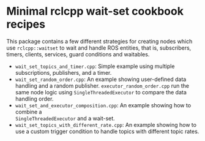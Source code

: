 # Minimal rclcpp wait-set cookbook recipes

This package contains a few different strategies for creating nodes which use `rclcpp::waitset` 
to wait and handle ROS entities, that is, subscribers, timers, clients, services, guard 
conditions and waitables.

* `wait_set_topics_and_timer.cpp`: Simple example using multiple subscriptions, 
  publishers, and a timer.
* `wait_set_random_order.cpp`: An example showing user-defined 
  data handling and a random publisher. `executor_random_order.cpp` run the same node logic 
  using `SingleThreadedExecutor` to compare the data handling order.  
* `wait_set_and_executor_composition.cpp`: An example showing how to combine a  
  `SingleThreadedExecutor` and a wait-set.
* `wait_set_topics_with_different_rate.cpp`: An example showing how to use a custom trigger 
  condition to handle topics with different topic rates.
